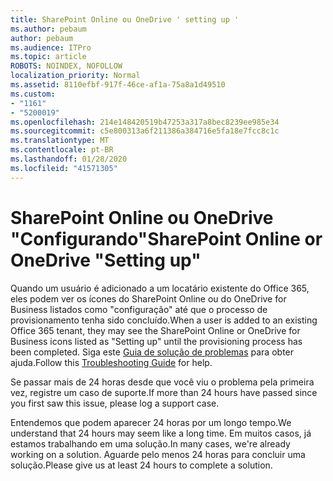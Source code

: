 ```yaml
---
title: SharePoint Online ou OneDrive ' setting up '
ms.author: pebaum
author: pebaum
ms.audience: ITPro
ms.topic: article
ROBOTS: NOINDEX, NOFOLLOW
localization_priority: Normal
ms.assetid: 8110efbf-917f-46ce-af1a-75a8a1d49510
ms.custom:
- "1161"
- "5200019"
ms.openlocfilehash: 214e148420519b47253a317a8bec8239ee985e34
ms.sourcegitcommit: c5e800313a6f211386a384716e5fa18e7fcc8c1c
ms.translationtype: MT
ms.contentlocale: pt-BR
ms.lasthandoff: 01/28/2020
ms.locfileid: "41571305"
---
```

# <a name="sharepoint-online-or-onedrive-setting-up"></a><span data-ttu-id="67eb8-102">SharePoint Online ou OneDrive "Configurando"</span><span class="sxs-lookup"><span data-stu-id="67eb8-102">SharePoint Online or OneDrive "Setting up"</span></span>

<span data-ttu-id="67eb8-103">Quando um usuário é adicionado a um locatário existente do Office 365, eles podem ver os ícones do SharePoint Online ou do OneDrive for Business listados como "configuração" até que o processo de provisionamento tenha sido concluído.</span><span class="sxs-lookup"><span data-stu-id="67eb8-103">When a user is added to an existing Office 365 tenant, they may see the SharePoint Online or OneDrive for Business icons listed as "Setting up" until the provisioning process has been completed.</span></span>
<span data-ttu-id="67eb8-104">Siga este [Guia de solução de problemas](https://docs.microsoft.com/sharepoint/support/sites/troubleshooting-guide-for-sites-stopped-at-provisioning) para obter ajuda.</span><span class="sxs-lookup"><span data-stu-id="67eb8-104">Follow this [Troubleshooting Guide](https://docs.microsoft.com/sharepoint/support/sites/troubleshooting-guide-for-sites-stopped-at-provisioning) for help.</span></span>

<span data-ttu-id="67eb8-105">Se passar mais de 24 horas desde que você viu o problema pela primeira vez, registre um caso de suporte.</span><span class="sxs-lookup"><span data-stu-id="67eb8-105">If more than 24 hours have passed since you first saw this issue, please log a support case.</span></span>

<span data-ttu-id="67eb8-106">Entendemos que podem aparecer 24 horas por um longo tempo.</span><span class="sxs-lookup"><span data-stu-id="67eb8-106">We understand that 24 hours may seem like a long time.</span></span> <span data-ttu-id="67eb8-107">Em muitos casos, já estamos trabalhando em uma solução.</span><span class="sxs-lookup"><span data-stu-id="67eb8-107">In many cases, we're already working on a solution.</span></span> <span data-ttu-id="67eb8-108">Aguarde pelo menos 24 horas para concluir uma solução.</span><span class="sxs-lookup"><span data-stu-id="67eb8-108">Please give us at least 24 hours to complete a solution.</span></span>